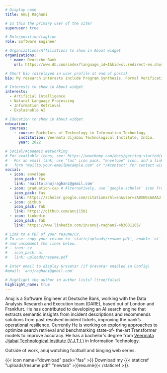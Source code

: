 ```yaml
---
# Display name
title: Anuj Raghani

# Is this the primary user of the site?
superuser: true

# Role/position/tagline
role: Software Engineer

# Organizations/Affiliations to show in About widget
organizations:
  - name: Deutsche Bank
    url: https://www.db.com/index?language_id=1&kid=sl.redirect-en.shortcut

# Short bio (displayed in user profile at end of posts)
bio: My research interests include Program Synthesis, Formal Verification and Machine Learning.

# Interests to show in About widget
interests:
  - Artificial Intelligence
  - Natural Language Processing
  - Information Retrieval
  - Explainable AI

# Education to show in About widget
education:
  courses:
    - course: Bachelors of Technology in Information Technology
      institution: Veermata Jijabai Technological Institute, India.
      year: 2022

# Social/Academic Networking
# For available icons, see: https://wowchemy.com/docs/getting-started/page-builder/#icons
#   For an email link, use "fas" icon pack, "envelope" icon, and a link in the
#   form "mailto:your-email@example.com" or "/#contact" for contact widget.
social:
  - icon: envelope
    icon_pack: fas
    link: 'mailto:anujraghani@gmail.com'
  - icon: graduation-cap # Alternatively, use `google-scholar` icon from `ai` icon pack
    icon_pack: fas
    link: https://scholar.google.com/citations?hl=en&user=sA8XW0cAAAAJ
  - icon: github
    icon_pack: fab
    link: https://github.com/anuj1501
  - icon: linkedin
    icon_pack: fab
    link: https://www.linkedin.com/in/anuj-raghani-4b3081185/

# Link to a PDF of your resume/CV.
# To use: copy your resume to `static/uploads/resume.pdf`, enable `ai` icons in `params.toml`,
# and uncomment the lines below.
# - icon: cv
#   icon_pack: ai
#   link: uploads/resume.pdf

# Enter email to display Gravatar (if Gravatar enabled in Config)
#email: 'anujraghani@gmail.com'

# Highlight the author in author lists? (true/false)
highlight_name: true
---
```


Anuj is a Software Engineer at Deutsche Bank, working with the Data Analysis Research and Execution team (DARE), based out of London and Frankfurt. He has contributed to developing an AI search engine that extracts semantic insights from incident descriptions and recommends solutions from past resolved incident tickets, improving the bank’s operational resilience. Currently He is working on exploring approaches to optimize search retrieval and benchmarking state-of- the-art Transformer models to improve accuracy.
He has a bachelor's degree from [Veermata Jijabai Technological Institute (V.J.T.I.)](https://vjti.ac.in) in Information Technology.

Outside of work, anuj watching football and binging web series.

{{< icon name="download" pack="fas" >}} Download my {{< staticref "uploads/resume.pdf" "newtab" >}}resumé{{< /staticref >}}.
